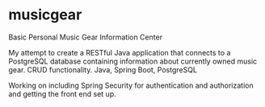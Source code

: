 # musicgear
Basic Personal Music Gear Information Center

My attempt to create a RESTful Java application that connects to a PostgreSQL database containing
information about currently owned music gear. CRUD functionality. Java, Spring Boot, PostgreSQL

Working on including Spring Security for authentication and authorization and getting the front end set up.
